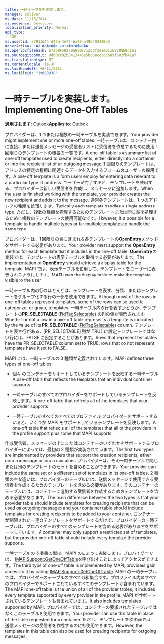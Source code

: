 ```yaml
---
title: 一時テーブルを実装します。
manager: soliver
ms.date: 11/16/2014
ms.audience: Developer
localization_priority: Normal
api_type:
- COM
ms.assetid: 57933d44-d47a-4e7f-ba95-b49b4934d0a5
description: '�ŏI�X�V��: 2011�N7��23��'
ms.openlocfilehash: b72b8658270a8e007123df3ead01168208b8d1b1
ms.sourcegitcommit: 9d60cd82b5413446e5bc8ace2cd689f683fb41a7
ms.translationtype: MT
ms.contentlocale: ja-JP
ms.lasthandoff: 06/11/2018
ms.locfileid: "19800938"
---
```

# <a name="implementing-one-off-tables"></a><span data-ttu-id="cc37e-103">一時テーブルを実装します。</span><span class="sxs-lookup"><span data-stu-id="cc37e-103">Implementing One-Off Tables</span></span>

<span data-ttu-id="cc37e-104">**適用されます**: Outlook</span><span class="sxs-lookup"><span data-stu-id="cc37e-104">**Applies to**: Outlook</span></span> 
  
<span data-ttu-id="cc37e-105">プロバイダーは、1 つまたは複数の一時テーブルを実装できます。</span><span class="sxs-lookup"><span data-stu-id="cc37e-105">Your provider might implement one or more one-off tables.</span></span> <span data-ttu-id="cc37e-106">一時テーブルは、コンテナー内に直接、または送信メッセージの受信者リストに受信者を作成するために使用 1 回限りのテンプレートの概要の一覧です。</span><span class="sxs-lookup"><span data-stu-id="cc37e-106">A one-off table is a summary list of one-off templates used to create recipients, either directly into a container or into the recipient list of an outgoing message.</span></span> <span data-ttu-id="cc37e-107">1 回限りのテンプレートは、アドレスの特定の種類に関連するデータを入力するフォームのユーザーの採用です。</span><span class="sxs-lookup"><span data-stu-id="cc37e-107">A one-off template is a form users employ for entering data relevant to a particular type of address.</span></span> <span data-ttu-id="cc37e-108">ユーザーが完了すると、テンプレートを使用する、プロバイダーは新しい受信者を作成し、メッセージに追加します。</span><span class="sxs-lookup"><span data-stu-id="cc37e-108">When the user is finished working with the template, your provider creates the new recipient and adds it to the message.</span></span> <span data-ttu-id="cc37e-109">通常各テンプレートは、1 つのアドレスの種類を処理します。</span><span class="sxs-lookup"><span data-stu-id="cc37e-109">Typically each template handles a single address type.</span></span> <span data-ttu-id="cc37e-110">ただし、複数の種類を処理するためのテンプレートまたは同じ型を処理するために複数のテンプレートの使用可能なです。</span><span class="sxs-lookup"><span data-stu-id="cc37e-110">However, it is possible for a template to handle multiple types or for multiple templates to handle the same type.</span></span> 
  
<span data-ttu-id="cc37e-111">プロバイダーは、1 回限りの表に含まれる各テンプレートの**OpenEntry**メソッドをサポートする必要があります。</span><span class="sxs-lookup"><span data-stu-id="cc37e-111">Your provider must support the **OpenEntry** method for each template that it includes in the one-off table.</span></span> <span data-ttu-id="cc37e-112">**OpenEntry**の実装では、テンプレートの表示テーブルを取得する必要があります。</span><span class="sxs-lookup"><span data-stu-id="cc37e-112">The implementation of **OpenEntry** should retrieve a display table for the template.</span></span> <span data-ttu-id="cc37e-113">MAPI では、表示テーブルを使用して、テンプレートをユーザーに表示されるようにします。</span><span class="sxs-lookup"><span data-stu-id="cc37e-113">MAPI uses the display table to make the template visible to the user.</span></span> 
  
<span data-ttu-id="cc37e-114">一時テーブル内の行のほとんどは、テンプレートを表す、分類、またはテンプレートをグループ化する行の一部を使用できます。</span><span class="sxs-lookup"><span data-stu-id="cc37e-114">Although most of the rows in one-off tables represent templates, some of the rows can be used to categorize, or group, templates.</span></span> <span data-ttu-id="cc37e-115">一時テーブル内の行を表すかどうか、テンプレートの**PR_SELECTABLE** ([PidTagSelectable](pidtagselectable-canonical-property.md)) の列の値が表示されます。</span><span class="sxs-lookup"><span data-stu-id="cc37e-115">Whether or not a row in a one-off table represents a template is indicated by the value of its **PR_SELECTABLE** ([PidTagSelectable](pidtagselectable-canonical-property.md)) column.</span></span> <span data-ttu-id="cc37e-116">テンプレートを表す行がある、[PR_SELECTABLE] 列が TRUE に設定テンプレートではない行には、FALSE に設定することがあります。</span><span class="sxs-lookup"><span data-stu-id="cc37e-116">Rows that represent templates have the PR_SELECTABLE column set to TRUE; rows that do not represent templates have it set to FALSE.</span></span>
  
<span data-ttu-id="cc37e-117">MAPI には、一時テーブルの 3 種類が定義されています。</span><span class="sxs-lookup"><span data-stu-id="cc37e-117">MAPI defines three types of one-off tables:</span></span>
  
- <span data-ttu-id="cc37e-118">個々 のコンテナーをサポートしているテンプレートを反映する一時テーブル</span><span class="sxs-lookup"><span data-stu-id="cc37e-118">A one-off table that reflects the templates that an individual container supports</span></span>
    
- <span data-ttu-id="cc37e-119">一時テーブルのすべてのプロバイダーをサポートしているテンプレートを反映します。</span><span class="sxs-lookup"><span data-stu-id="cc37e-119">A one-off table that reflects all of the templates that your provider supports</span></span> 
    
- <span data-ttu-id="cc37e-120">一時テーブルのすべてのすべてのプロファイル プロバイダーをサポートするいると、いくつか MAPI をサポートしているテンプレートを反映します。</span><span class="sxs-lookup"><span data-stu-id="cc37e-120">A one-off table that reflects all of the templates that all of the providers in the profile support plus some that MAPI supports</span></span>
    
<span data-ttu-id="cc37e-121">作成受信者、メッセージの上にまたはコンテナーのいずれかをサポートするプロバイダーによっては、最初の 2 種類が実装されています。</span><span class="sxs-lookup"><span data-stu-id="cc37e-121">The first two types are implemented by providers that support the creation recipients, either onto a message or into a container.</span></span> <span data-ttu-id="cc37e-122">プロバイダーは、その一時テーブルで同じまたは別のテンプレートのセットを含めることができます。</span><span class="sxs-lookup"><span data-stu-id="cc37e-122">Your provider can include the same set or a different set of templates in its one-off tables.</span></span> <span data-ttu-id="cc37e-123">2 種類の主な違いは、プロバイダーのテーブルには、送信メッセージで使用できる受信者を作成するためのテンプレートを含める必要があります、そのコンテナーのテーブルには、コンテナーに追加する受信者を作成するためのテンプレートを含める必要があります。</span><span class="sxs-lookup"><span data-stu-id="cc37e-123">The main difference between the two types is that your provider table should include templates for creating recipients that can be used on outgoing messages and your container table should include templates for creating recipients to be added to your container.</span></span> <span data-ttu-id="cc37e-124">コンテナーが制限された一連のテンプレートをサポートするだけで、プロバイダーの一時テーブルは、プロバイダーのすべてのテンプレートを含める必要がありますをサポートしています。</span><span class="sxs-lookup"><span data-stu-id="cc37e-124">A container may only support a restricted set of templates, but the provider one-off table should include every template the provider supports.</span></span>
  
<span data-ttu-id="cc37e-125">一時テーブルの 3 番目の型は、MAPI のによって実装します。プロバイダーでは、 [IMAPISupport::GetOneOffTable](imapisupport-getoneofftable.md)を呼び出すことによってアクセスができます。</span><span class="sxs-lookup"><span data-stu-id="cc37e-125">The third type of one-off table is implemented by MAPI; providers gain access to it by calling [IMAPISupport::GetOneOffTable](imapisupport-getoneofftable.md).</span></span> <span data-ttu-id="cc37e-126">MAPI の一時テーブルでは、プロバイダーのテーブルのすべての和集合です。プロファイル内のすべてのプロバイダーでサポートされているすべてのテンプレートが含まれています。</span><span class="sxs-lookup"><span data-stu-id="cc37e-126">The MAPI one-off table is the union of all of the provider tables; it includes every template supported by every provider in the profile.</span></span> <span data-ttu-id="cc37e-127">MAPI がサポートされているテンプレートも含まれています。</span><span class="sxs-lookup"><span data-stu-id="cc37e-127">It also includes templates supported by MAPI.</span></span> <span data-ttu-id="cc37e-128">プロバイダーでは、コンテナーの要求されたテーブルではなくこのテーブルを使用できます。</span><span class="sxs-lookup"><span data-stu-id="cc37e-128">Your provider can use this table in place of the table requested for a container.</span></span> <span data-ttu-id="cc37e-129">ただし、テンプレートを次の表では、送信メッセージの受信者を作成するのにも使用できます。</span><span class="sxs-lookup"><span data-stu-id="cc37e-129">However, the templates in this table can also be used for creating recipients for outgoing messages.</span></span>
  

